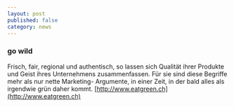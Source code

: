 ```yaml
---
layout: post
published: false
category: news
---
```


### go wild

Frisch, fair, regional und authentisch, so lassen sich Qualität ihrer Produkte und Geist ihres Unternehmens zusammenfassen. Für sie sind diese Begriffe mehr als nur nette Marketing- Argumente, in einer Zeit, in der bald alles als irgendwie grün daher kommt.
[http://www.eatgreen.ch](http://www.eatgreen.ch)